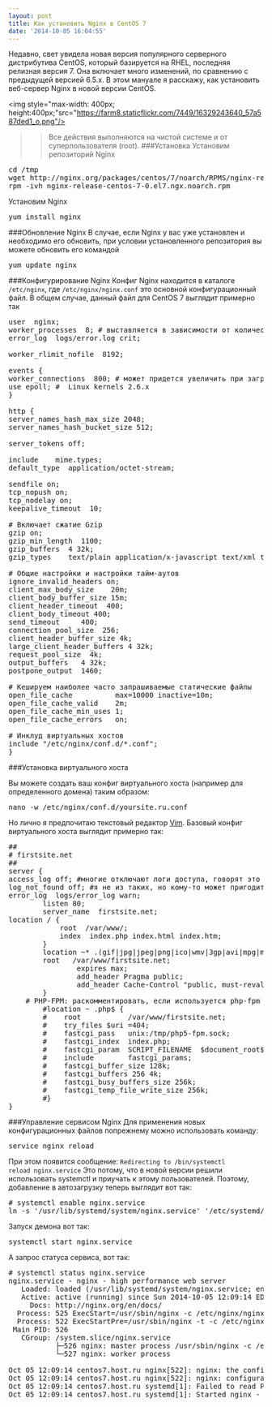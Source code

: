 ```yaml
---
layout: post
title: Как установить Nginx в CentOS 7
date: '2014-10-05 16:04:55'
---
```


Недавно, свет увидела новая версия популярного серверного дистрибутива CentOS, который базируется на RHEL, последняя релизная версия 7. Она включает много изменений, по сравнению с предыдущей версией 6.5.х. В этом мануале я расскажу, как установить веб-сервер Nginx в новой версии CentOS.   

<img style="max-width: 400px; height:400px;"src="https://farm8.staticflickr.com/7449/16329243640_57a587ded1_o.png"/>
>>Все действия выполняются на чистой системе и от суперпользователя (root).
###Установка
Установим репозиторий Nginx
<pre>
cd /tmp
wget http://nginx.org/packages/centos/7/noarch/RPMS/nginx-release-centos-7-0.el7.ngx.noarch.rpm
rpm -ivh nginx-release-centos-7-0.el7.ngx.noarch.rpm
</pre>
Установим Nginx 
<pre>
yum install nginx
</pre>
###Обновление Nginx
В случае, если Nginx у вас уже установлен и необходимо его обновить, при условии установленного репозитория вы можете обновить его командой
<pre>
yum update nginx
</pre>
###Конфигурирование Nginx
Конфиг Nginx находится в каталоге <code>/etc/nginx</code>, где <code>/etc/nginx/nginx.conf</code> это основной конфигурационный файл.
В общем случае, данный файл для CentOS 7 выглядит примерно так
<pre>
user  nginx;
worker_processes  8; # выставляется в зависимости от количества ядер
error_log  logs/error.log crit;

worker_rlimit_nofile  8192;

events {
worker_connections  800; # может придется увеличить при загруженном сервере
use epoll; #  Linux kernels 2.6.x
}

http {
server_names_hash_max_size 2048;
server_names_hash_bucket_size 512;

server_tokens off;

include    mime.types;
default_type  application/octet-stream;

sendfile on;
tcp_nopush on;
tcp_nodelay on;
keepalive_timeout  10;

# Включает сжатие Gzip
gzip on;
gzip_min_length  1100;
gzip_buffers  4 32k;
gzip_types    text/plain application/x-javascript text/xml text/css;

# Общие настройки и настройки тайм-аутов
ignore_invalid_headers on;
client_max_body_size    20m;
client_body_buffer_size 15m;
client_header_timeout  400;
client_body_timeout 400;
send_timeout     400;
connection_pool_size  256;
client_header_buffer_size 4k;
large_client_header_buffers 4 32k;
request_pool_size  4k;
output_buffers   4 32k;
postpone_output  1460;

# Кешируем наиболее часто запрашиваемые статические файлы
open_file_cache          max=10000 inactive=10m;
open_file_cache_valid    2m;
open_file_cache_min_uses 1;
open_file_cache_errors   on;

# Инклуд виртуальных хостов
include "/etc/nginx/conf.d/*.conf";
}
</pre>
###Установка виртуального хоста

Вы можете создать ваш конфиг виртуального хоста (например для определенного домена) таким образом:
<pre>
nano -w /etc/nginx/conf.d/yoursite.ru.conf
</pre>
Но лично я предпочитаю текстовый редактор [Vim](http://www.vim.org/). 
Базовый конфиг виртуального хоста выглядит примерно так:
<pre>
##
# firstsite.net
##
server {
access_log off; #многие отключают логи доступа, говорят это снижает нагрузку
log_not_found off; #я не из таких, но кому-то может пригодится
error_log  logs/error_log warn; 
        listen 80;
        server_name  firstsite.net;
location / {
            root  /var/www/;
            index  index.php index.html index.htm;
        }
        location ~* .(gif|jpg|jpeg|png|ico|wmv|3gp|avi|mpg|mpeg|mp4|flv|mp3|mid|js|css|wml|swf)$ {
        root   /var/www/firstsite.net;
                expires max;
                add_header Pragma public;
                add_header Cache-Control "public, must-revalidate, proxy-revalidate";
        }
	# PHP-FPM: раскомментировать, если используется php-fpm 
        #location ~ .php$ {
        #    root           /var/www/firstsite.net;
        #    try_files $uri =404;
        #    fastcgi_pass   unix:/tmp/php5-fpm.sock;
        #    fastcgi_index  index.php;
        #    fastcgi_param  SCRIPT_FILENAME  $document_root$fastcgi_script_name;
        #    include        fastcgi_params;
        #    fastcgi_buffer_size 128k;
        #    fastcgi_buffers 256 4k;
        #    fastcgi_busy_buffers_size 256k;
        #    fastcgi_temp_file_write_size 256k;
        #}
}
</pre>
###Управление сервисом Nginx
Для применения новых конфигурационных файлов попрежнему можно использовать команду:
<pre>
service nginx reload
</pre>
При этом появится сообщение: <code>Redirecting to /bin/systemctl reload  nginx.service</code>
Это потому, что в новой версии решили использовать systemctl и приучать к этому пользователей. 
Поэтому, добавление в автозагрузку теперь выглядит вот так:
<pre>
# systemctl enable nginx.service
ln -s '/usr/lib/systemd/system/nginx.service' '/etc/systemd/system/multi-user.target.wants/nginx.service'
</pre>
Запуск демона вот так:
<pre>
systemctl start nginx.service
</pre>
А запрос статуса сервиса, вот так:
<pre>
# systemctl status nginx.service
nginx.service - nginx - high performance web server
   Loaded: loaded (/usr/lib/systemd/system/nginx.service; enabled)
   Active: active (running) since Sun 2014-10-05 12:09:14 EDT; 7s ago
     Docs: http://nginx.org/en/docs/
  Process: 525 ExecStart=/usr/sbin/nginx -c /etc/nginx/nginx.conf (code=exited, status=0/SUCCESS)
  Process: 522 ExecStartPre=/usr/sbin/nginx -t -c /etc/nginx/nginx.conf (code=exited, status=0/SUCCESS)
 Main PID: 526
   CGroup: /system.slice/nginx.service
           ├─526 nginx: master process /usr/sbin/nginx -c /etc/nginx/nginx.conf
           └─527 nginx: worker process

Oct 05 12:09:14 centos7.host.ru nginx[522]: nginx: the configuration file /etc/nginx/nginx.conf syntax is ok
Oct 05 12:09:14 centos7.host.ru nginx[522]: nginx: configuration file /etc/nginx/nginx.conf test is successful
Oct 05 12:09:14 centos7.host.ru systemd[1]: Failed to read PID from file /run/nginx.pid: Invalid argument
Oct 05 12:09:14 centos7.host.ru systemd[1]: Started nginx - high performance web server.
</pre>



